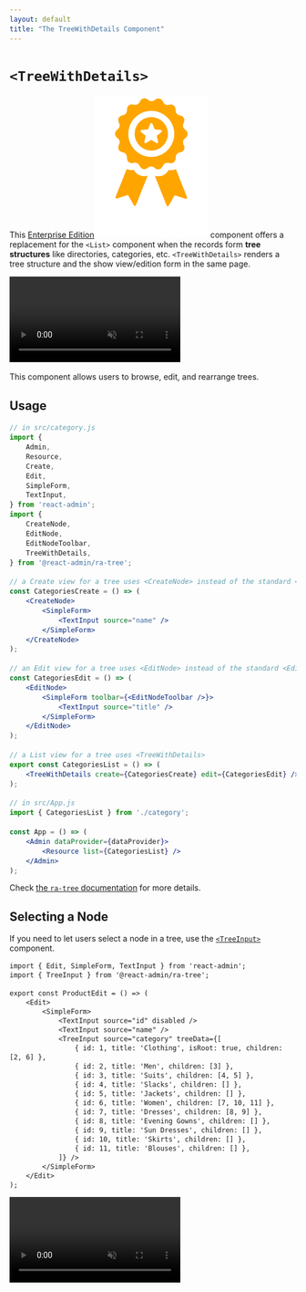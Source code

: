 ```yaml
---
layout: default
title: "The TreeWithDetails Component"
---
```


# `<TreeWithDetails>`

This [Enterprise Edition](https://react-admin-ee.marmelab.com)<img class="icon" src="./img/premium.svg" /> component offers a replacement for the `<List>` component when the records form **tree structures** like directories, categories, etc. `<TreeWithDetails>` renders a tree structure and the show view/edition form in the same page.

<video controls autoplay playsinline muted loop>
  <source src="./img/treewithdetails.webm" type="video/webm"/>
  <source src="./img/treewithdetails.mp4" type="video/mp4"/>
  Your browser does not support the video tag.
</video>


This component allows users to browse, edit, and rearrange trees.

## Usage

```jsx
// in src/category.js
import {
    Admin,
    Resource,
    Create,
    Edit,
    SimpleForm,
    TextInput,
} from 'react-admin';
import {
    CreateNode,
    EditNode,
    EditNodeToolbar,
    TreeWithDetails,
} from '@react-admin/ra-tree';

// a Create view for a tree uses <CreateNode> instead of the standard <Create>
const CategoriesCreate = () => (
    <CreateNode>
        <SimpleForm>
            <TextInput source="name" />
        </SimpleForm>
    </CreateNode>
);

// an Edit view for a tree uses <EditNode> instead of the standard <Edit>
const CategoriesEdit = () => (
    <EditNode>
        <SimpleForm toolbar={<EditNodeToolbar />}>
            <TextInput source="title" />
        </SimpleForm>
    </EditNode>
);

// a List view for a tree uses <TreeWithDetails>
export const CategoriesList = () => (
    <TreeWithDetails create={CategoriesCreate} edit={CategoriesEdit} />
);

// in src/App.js
import { CategoriesList } from './category';

const App = () => (
    <Admin dataProvider={dataProvider}>
        <Resource list={CategoriesList} />
    </Admin>
);
```

Check [the `ra-tree` documentation](https://react-admin-ee.marmelab.com/modules/ra-tree#treewithdetails-component) for more details.

## Selecting a Node

If you need to let users select a node in a tree, use the [`<TreeInput>`](./TreeInput.md) component.

```tsx
import { Edit, SimpleForm, TextInput } from 'react-admin';
import { TreeInput } from '@react-admin/ra-tree';

export const ProductEdit = () => (
    <Edit>
        <SimpleForm>
            <TextInput source="id" disabled />
            <TextInput source="name" />
            <TreeInput source="category" treeData={[
                { id: 1, title: 'Clothing', isRoot: true, children: [2, 6] },
                { id: 2, title: 'Men', children: [3] },
                { id: 3, title: 'Suits', children: [4, 5] },
                { id: 4, title: 'Slacks', children: [] },
                { id: 5, title: 'Jackets', children: [] },
                { id: 6, title: 'Women', children: [7, 10, 11] },
                { id: 7, title: 'Dresses', children: [8, 9] },
                { id: 8, title: 'Evening Gowns', children: [] },
                { id: 9, title: 'Sun Dresses', children: [] },
                { id: 10, title: 'Skirts', children: [] },
                { id: 11, title: 'Blouses', children: [] },
            ]} />
        </SimpleForm>
    </Edit>
);
```

<video controls autoplay playsinline muted loop>
  <source src="./img/ReferenceNodeInput-TreeInput-basic.webm" type="video/webm"/>
  <source src="./img/ReferenceNodeInput-TreeInput-basic.mp4" type="video/mp4"/>
  Your browser does not support the video tag.
</video>